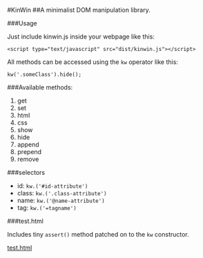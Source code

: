 #KinWin
##A minimalist DOM manipulation library.

###Usage

Just include kinwin.js inside your webpage like this:

`<script type="text/javascript" src="dist/kinwin.js"></script>`

All methods can be accessed using the `kw` operator like this:

`kw('.someClass').hide();`

###Available methods:

1. get
2. set
3. html
4. css
5. show
6. hide
7. append
8. prepend
9. remove

###selectors

+ id: `kw.('#id-attribute')`
+ class: `kw.('.class-attribute')`
+ name: `kw.('@name-attribute')`
+ tag: `kw.('=tagname')`

###test.html

Includes tiny `assert()` method patched on to the `kw` constructor.

[test.html](https://rawgit.com/../../../master/test/suite.html)


